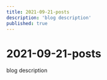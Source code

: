 ```yaml
---
title: 2021-09-21-posts
description: 'blog description'
published: true
---
```

# 2021-09-21-posts
blog description
